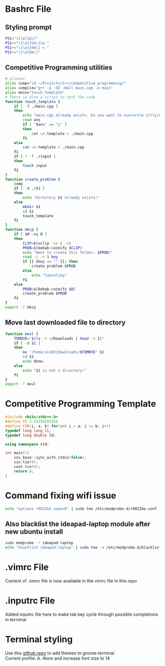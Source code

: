 # Bashrc File
## Styling prompt
```bash
PS1="\[\e[1m\]"
PS1+="\[\e[31m\]\w "
PS1+="\[\e[34m\]-> "
PS1+="\[\e[0m\]"
```
## Competitive Programming utilities
```bash
# aliases
alias comp="cd ~/Projects/C++/competitive_programming/"
alias compile="g++ -g -O2 -Wall main.cpp -o main"
alias main="touch_template"
# There is also a script to test the code 
function touch_template {
	if [ -f ./main.cpp ]
	then
		echo "main.cpp already exists. Do you want to overwrite it?(y/n)"
		read ans
		if [ "$ans" == "y" ]
		then
			cat ~/.template > ./main.cpp
		fi
	else
		cat ~/.template > ./main.cpp
	fi
	if [ ! -f ./input ]
	then
		touch input
	fi
}
function create_problem {
	comp
	if [ -d ./$1 ]
	then
		echo "Directory $1 already exists!"
	else
		mkdir $1
		cd $1
		touch_template
	fi
}
function mkcp {
	if [ $# -eq 0 ]
	then
		CLIP=$(xclip -se c -o)
		PROB=$(kebab-caseify $CLIP)
		echo "Want to create this folder: $PROB?"
		read -s -n 1 key
		if [[ $key == "" ]]; then
			create_problem $PROB
		else
			echo "Canceling"
		fi
	else
		PROB=$(kebab-caseify $@)
		create_problem $PROB
	fi
}
export -f mkcp
```
## Move last downloaded file to directory
```bash
function movl {
	TOMOVE="$(ls -t ~/Downloads | head -n 1)"
	if [ -d $1 ]
	then
		mv "/home/alabh/Downloads/$TOMOVE" $1
		cd $1
		echo done.
	else
		echo "$1 is not a directory!"
	fi
}
export -f movl
```

# Competitive Programming Template
```c++
#include <bits/stdc++.h>
#define PI 3.14159265359
#define FOR(i, a, b) for(int i = a; i <= b; i++)
typedef long long ll;
typedef long double ld;

using namespace std;

int main(){
    ios_base::sync_with_stdio(false);
    cin.tie(0);
    cout.tie(0);
    return 0;
}
```
# Command fixing wifi issue
```bash
echo "options r8822be aspm=0" | sudo tee /etc/modprobe.d/r8822be.conf
```

## Also blacklist the ideapad-laptop module after new ubuntu install
```bash
sudo modprobe -r ideapad-laptop
echo "blacklist ideapad-laptop" | sudo tee -a /etc/modprobe.d/blacklist.conf
```

# .vimrc File
Content of .vimrc file is now available in the vimrc file in this repo

# .inputrc File
Added inputrc file here to make tab key cycle through possible completions in terminal

# Terminal styling
Use this [github repo](https://github.com/Mayccoll/Gogh) to add themes to gnome terminal <br />
Current profile: A. Atom and increase font size to 14
